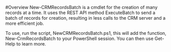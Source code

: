 #Overview
New-CRMRecordsBatch is a cmdlet for the creation of many records at a time. It uses the REST API method ExecuteBatch to send a batch of records for creation, resulting in less calls to the CRM server and a more efficient job.

To use, run the script, NewCRMRecordsBatch.ps1, this will add the function, New-CrmRecordsBatch to your PowerShell session. You can then use Get-Help to learn more. 